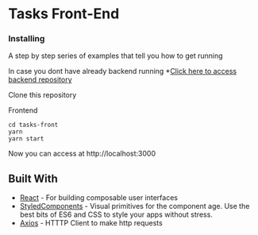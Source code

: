 # Tasks Front-End

### Installing

A step by step series of examples that tell you how to get running

In case you dont have already backend running *[Click here to access backend repository](https://github.com/danielruaro/tasks-backend)

Clone this repository

Frontend
```
cd tasks-front
yarn
yarn start
```

Now you can access at http://localhost:3000

## Built With

* [React](https://pt-br.reactjs.org/docs/getting-started.html) - For building composable user interfaces 
* [StyledComponents](https://styled-components.com/docs) - Visual primitives for the component age. Use the best bits of ES6 and CSS to style your apps without stress.
* [Axios](https://github.com/axios/axios) - HTTTP Client to make http requests
